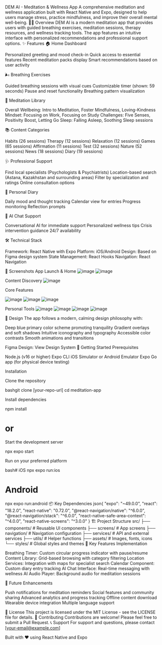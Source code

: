 DEM AI - Meditation & Wellness App
A comprehensive meditation and wellness application built with React Native and Expo, designed to help users manage stress, practice mindfulness, and improve their overall mental well-being.
🧘‍♀️ Overview
DEM AI is a modern meditation app that provides users with guided breathing exercises, meditation sessions, therapy resources, and wellness tracking tools. The app features an intuitive interface with personalized recommendations and professional support options.
✨ Features
🏠 Home Dashboard

Personalized greeting and mood check-in
Quick access to essential features
Recent meditation packs display
Smart recommendations based on user activity

🌬️ Breathing Exercises

Guided breathing sessions with visual cues
Customizable timer (shown: 59 seconds)
Pause and reset functionality
Breathing pattern visualization

🧠 Meditation Library

Overall Wellbeing: Intro to Meditation, Foster Mindfulness, Loving-Kindness
Mindset: Focusing on Work, Focusing on Study
Challenges: Five Senses, Positivity Boost, Letting Go
Sleep: Falling Asleep, Soothing Sleep sessions

📚 Content Categories

Habits (26 sessions)
Therapy (12 sessions)
Relaxation (12 sessions)
Games (65 sessions)
Affirmation (11 sessions)
Test (32 sessions)
Nature (52 sessions)
News (18 sessions)
Diary (19 sessions)

🩺 Professional Support

Find local specialists (Psychologists & Psychiatrists)
Location-based search (Astana, Kazakhstan and surrounding areas)
Filter by specialization and ratings
Online consultation options

📝 Personal Diary

Daily mood and thought tracking
Calendar view for entries
Progress monitoring
Reflection prompts

💬 AI Chat Support

Conversational AI for immediate support
Personalized wellness tips
Crisis intervention guidance
24/7 availability

🛠️ Technical Stack

Framework: React Native with Expo
Platform: iOS/Android
Design: Based on Figma design system
State Management: React Hooks
Navigation: React Navigation

📱 Screenshots
App Launch & Home
![image](https://github.com/user-attachments/assets/93134848-e851-48a6-a629-ecae16845df0)
![image](https://github.com/user-attachments/assets/710b4405-5e2a-40f6-b52b-954b3c87183a)


Content Discovery
![image](https://github.com/user-attachments/assets/c99c5be9-b2e2-42c2-88de-e357552bdd22)

Core Features

![image](https://github.com/user-attachments/assets/1b98d62b-672d-43eb-86d2-b7b2eeff3c37)
![image](https://github.com/user-attachments/assets/8ded0a82-b722-4409-b88b-664fa791d826)
![image](https://github.com/user-attachments/assets/d0f8de24-c251-4c39-a91d-1afd472c93ef)



Personal Tools
![image](https://github.com/user-attachments/assets/eb34ce82-5fad-4d5a-97e8-13cacaac1d73)
![image](https://github.com/user-attachments/assets/a9fc7a3c-0a03-4c38-8cc5-b7d4246d49c9)
![image](https://github.com/user-attachments/assets/a8a1f808-facc-4c49-8e74-aee705bebe09)
![image](https://github.com/user-attachments/assets/de229417-a9bf-49ee-9cdb-410a470e909d)



🎨 Design
The app follows a modern, calming design philosophy with:

Deep blue primary color scheme promoting tranquility
Gradient overlays and soft shadows
Intuitive iconography and typography
Accessible color contrasts
Smooth animations and transitions

Figma Design: View Design System
🚀 Getting Started
Prerequisites

Node.js (v16 or higher)
Expo CLI
iOS Simulator or Android Emulator
Expo Go app (for physical device testing)

Installation

Clone the repository

bashgit clone [your-repo-url]
cd meditation-app

Install dependencies

npm install
# or


Start the development server

npx expo start



Run on your preferred platform

bash# iOS
npx expo run:ios

# Android  
npx expo run:android
📦 Key Dependencies
json{
  "expo": "~49.0.0",
  "react": "18.2.0",
  "react-native": "0.72.0",
  "@react-navigation/native": "^6.0.0",
  "@react-navigation/stack": "^6.0.0",
  "react-native-safe-area-context": "^4.0.0",
  "react-native-screens": "^3.0.0"
}
🏗️ Project Structure
src/
├── components/          # Reusable UI components
├── screens/            # App screens
├── navigation/         # Navigation configuration
├── services/          # API and external services
├── utils/             # Helper functions
├── assets/            # Images, fonts, icons
└── styles/            # Global styles and themes
🌟 Key Features Implementation

Breathing Timer: Custom circular progress indicator with pause/resume
Content Library: Grid-based browsing with category filtering
Location Services: Integration with maps for specialist search
Calendar Component: Custom diary entry tracking
AI Chat Interface: Real-time messaging with wellness AI
Audio Player: Background audio for meditation sessions

🔮 Future Enhancements

 Push notifications for meditation reminders
 Social features and community sharing
 Advanced analytics and progress tracking
 Offline content download
 Wearable device integration
 Multiple language support

📄 License
This project is licensed under the MIT License - see the LICENSE file for details.
🤝 Contributing
Contributions are welcome! Please feel free to submit a Pull Request.
📞 Support
For support and questions, please contact [your-email@example.com]

Built with ❤️ using React Native and Expo
